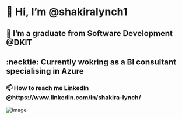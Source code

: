 <h1>👋 Hi, I’m @shakiralynch1 </h1>
<h2>👀 I’m a graduate from Software Development @DKIT </h2> 
<h2>  :necktie: Currently wokring as a BI consultant specialising in Azure </h2> 
<h3>  📫 How to reach me LinkedIn @https://www.linkedin.com/in/shakira-lynch/ </h3> 
  
![image](https://github.com/user-attachments/assets/4a18de84-8ea7-4b3a-b84a-7b76e24ac27a)


<!---
shakiralynch1/shakiralynch1 is a ✨ special ✨ repository because its `README.md` (this file) appears on your GitHub profile.
You can click the Preview link to take a look at your changes.
--->
